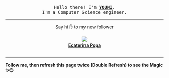 
<p align='center'>
<samp>
Hello there! I'm <b><a rel='nofollow noopener noreferrer' target='_blank' href='https://github.com/abdelyouni'>YOUNI</a></b>.
<br>I'm a Computer Science engineer.
</samp>
</p>
<hr>
<p align='center'>
<span>Say hi ✋ to my new follower </span></br></br>
<img src='https://avatars1.githubusercontent.com/u/51832550?s=100&amp;v=4'><img src='https://maisonpizza.com/github/abdelyouni/1609924332_img.png' width='1' height='1'><b></br>
<a rel='nofollow noopener noreferrer' target='_blank' href='https://github.com/Ekaterina173'>Ecaterina Popa</a></b></br></br>
</p>
<hr>
<b>Follow me, then refresh this page twice (Double Refresh) to see the Magic ✨😉</b> 